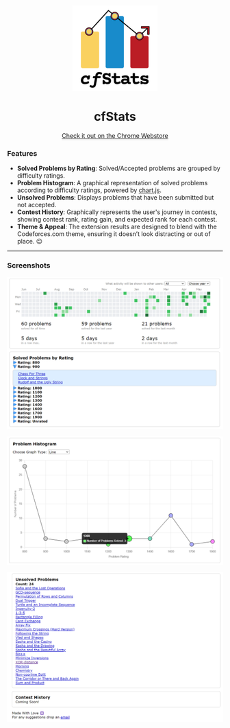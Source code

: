 <p align="center">
  <img src="githubImages/cfStats.png" alt="cfStats Logo" width="200">
</p>

<h1 align="center">cfStats</h1>

<p align="center">
  <a href="https://chrome.google.com/webstore/detail/cfstats/bchliaklmfjameoifffgkacempfljakb">Check it out on the Chrome Webstore</a>
</p>

### Features

- **Solved Problems by Rating**: Solved/Accepted problems are grouped by difficulty ratings.
- **Problem Histogram**: A graphical representation of solved problems according to difficulty ratings, powered by [chart.js](https://www.chartjs.org/).
- **Unsolved Problems**: Displays problems that have been submitted but not accepted.
- **Contest History**: Graphically represents the user's journey in contests, showing contest rank, rating gain, and expected rank for each contest.
- **Theme & Appeal**: The extension results are designed to blend with the Codeforces.com theme, ensuring it doesn’t look distracting or out of place. 😉

---

### Screenshots

![Solved Problems Grouped By Rating](githubImages/image-1.png)

![Problem Solved Graph](githubImages/image.png)

![Unsolved Problems](githubImages/image3.png)
